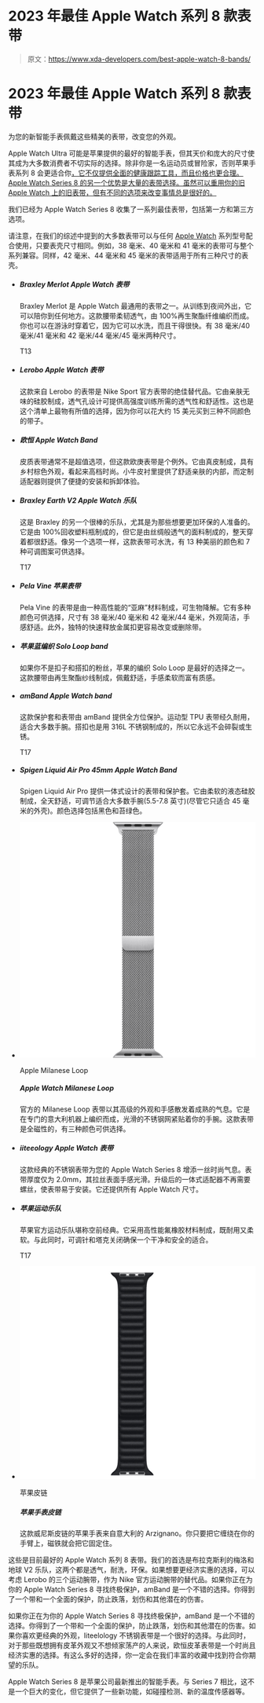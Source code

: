 # 2023 年最佳 Apple Watch 系列 8 款表带

> 原文：<https://www.xda-developers.com/best-apple-watch-8-bands/>

# 2023 年最佳 Apple Watch 系列 8 款表带

为您的新智能手表佩戴这些精美的表带，改变您的外观。

Apple Watch Ultra 可能是苹果提供的最好的智能手表，但其天价和庞大的尺寸使其成为大多数消费者不切实际的选择。除非你是一名运动员或冒险家，否则苹果手表系列 8 会更适合你[，它不仅提供全面的健康跟踪工具，而且价格也更合理。Apple Watch Series 8 的另一个优势是大量的表带选择。虽然可以重用你的旧 Apple Watch 上的旧表带，但有不同的选项来改变事情总是很好的。](https://www.xda-developers.com/best-apple-watch-8-deals/)

我们已经为 Apple Watch Series 8 收集了一系列最佳表带，包括第一方和第三方选项。

请注意，在我们的综述中提到的大多数表带可以与任何 [Apple Watch](https://www.xda-developers.com/best-apple-watch/) 系列型号配合使用，只要表壳尺寸相同。例如，38 毫米、40 毫米和 41 毫米的表带可与整个系列兼容。同样，42 毫米、44 毫米和 45 毫米的表带适用于所有三种尺寸的表壳。

*   ##### Braxley Merlot Apple Watch 表带

    Braxley Merlot 是 Apple Watch 最通用的表带之一。从训练到夜间外出，它可以陪你到任何地方。这款腰带柔韧透气，由 100%再生聚酯纤维编织而成。你也可以在游泳时穿着它，因为它可以水洗，而且干得很快。有 38 毫米/40 毫米/41 毫米和 42 毫米/44 毫米/45 毫米两种尺寸。

    T13
*   ##### Lerobo Apple Watch 表带

    这款来自 Lerobo 的表带是 Nike Sport 官方表带的绝佳替代品。它由亲肤无味的硅胶制成，透气孔设计可提供高强度训练所需的透气性和舒适性。这也是这个清单上最物有所值的选择，因为你可以花大约 15 美元买到三种不同颜色的带子。

*   ##### 欧恒 Apple Watch Band

    皮质表带通常不是超值选项，但这款欧庚表带是个例外。它由真皮制成，具有乡村棕色外观，看起来高档时尚。小牛皮衬里提供了舒适亲肤的内部，而定制适配器则提供了便捷的安装和拆卸体验。

*   ##### Braxley Earth V2 Apple Watch 乐队

    这是 Braxley 的另一个很棒的乐队，尤其是为那些想要更加环保的人准备的。它是由 100%回收塑料瓶制成的，但它是由丝绸般透气的面料制成的，整天穿着都很舒适。像另一个选项一样，这款表带可水洗，有 13 种美丽的颜色和 7 种可调图案可供选择。

    T17
*   ##### Pela Vine 苹果表带

    Pela Vine 的表带是由一种高性能的“亚麻”材料制成，可生物降解。它有多种颜色可供选择，尺寸有 38 毫米/40 毫米和 42 毫米/44 毫米，外观简洁，手感舒适。此外，独特的快速释放金属扣更容易改变或删除带。

*   ##### 苹果蓝编织 Solo Loop band

    如果你不是扣子和搭扣的粉丝，苹果的编织 Solo Loop 是最好的选择之一。这款腰带由再生聚酯纱线制成，佩戴舒适，手感柔软而富有质感。

*   ##### amBand Apple Watch band

    这款保护套和表带由 amBand 提供全方位保护。运动型 TPU 表带经久耐用，适合大多数手腕。搭扣也是用 316L 不锈钢制成的，所以它永远不会碎裂或生锈。

    T17
*   ##### Spigen Liquid Air Pro 45mm Apple Watch Band

    Spigen Liquid Air Pro 提供一体式设计的表带和保护套。它由柔软的液态硅胶制成，全天舒适，可调节适合大多数手腕(5.5-7.8 英寸)(尽管它只适合 45 毫米的外壳)。颜色选择包括黑色和苔绿色。

*   <picture>![The Milanese Loop for your Apple Watch uses strong magnets to attach to itself when you buckle it. It's fancy and formal-looking, but it lacks water-resistance.](img/52749021b4a23241a8ed1c186e308c09.png)</picture>

    Apple Milanese Loop

    ##### Apple Watch Milanese Loop

    官方的 Milanese Loop 表带以其高级的外观和手感散发着成熟的气息。它是在专门的意大利机器上编织而成，光滑的不锈钢网紧贴着你的手腕。这款表带是全磁性的，有三种颜色可供选择。

*   ##### iiteeology Apple Watch 表带

    这款经典的不锈钢表带为您的 Apple Watch Series 8 增添一丝时尚气息。表带厚度仅为 2.0mm，其拉丝表面手感光滑。升级后的一体式适配器不再需要螺丝，使表带易于安装。它还提供所有 Apple Watch 尺寸。

*   ##### 苹果运动乐队

    苹果官方运动乐队堪称空前经典。它采用高性能氟橡胶材料制成，既耐用又柔软。与此同时，可调针和塔克关闭确保一个干净和安全的适合。

    T17
*   <picture>![This Venezia Leather Link for the Apple Watch comes from Arzignano, Italy. You just wrap it around your arm, and the magnets keep it in place.](img/12d59ebbcd51982fdd3909329137e33e.png)</picture>

    苹果皮链

    ##### 苹果手表皮链

    这款威尼斯皮链的苹果手表来自意大利的 Arzignano。你只要把它缠绕在你的手臂上，磁铁就会把它固定住。

这些是目前最好的 Apple Watch 系列 8 表带。我们的首选是布拉克斯利的梅洛和地球 V2 乐队，这两个都是透气，耐洗，环保。如果想要更经济实惠的选择，可以考虑 Lerobo 的三个运动腕带，作为 Nike 官方运动腕带的替代品。如果你正在为你的 Apple Watch Series 8 寻找终极保护，amBand 是一个不错的选择。你得到了一个带和一个全面的保护，防止跌落，划伤和其他潜在的伤害。

如果你正在为你的 Apple Watch Series 8 寻找终极保护，amBand 是一个不错的选择。你得到了一个带和一个全面的保护，防止跌落，划伤和其他潜在的伤害。如果你喜欢更经典的外观，Iiteelology 不锈钢表带是一个很好的选择。与此同时，对于那些既想拥有皮革外观又不想倾家荡产的人来说，欧恒皮革表带是一个时尚且经济实惠的选择。有这么多好的选择，你一定会在我们丰富的收藏中找到符合你期望的乐队。

Apple Watch Series 8 是苹果公司最新推出的智能手表。与 Series 7 相比，这不是一个巨大的变化，但它提供了一些新功能，如碰撞检测、新的温度传感器等。